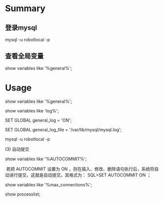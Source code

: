 # Summary

## 登录mysql

mysql -u robotlocal -p

##  查看全局变量

show variables like '%general%'; 






# Usage

show variables like '%general%';

show variables like 'log%';

SET GLOBAL general_log = 'ON';

SET GLOBAL general_log_file = '/var/lib/mysql/mysql.log';



mysql -u robotlocal -p





  (3) 自动提交

show variables like '%AUTOCOMMIT%';



​     若把 AUTOCOMMIT 设置为 ON ，则在插入、修改、删除语句执行后，系统将自动进行提交，这就是自动提交。其格式为： SQL>SET AUTOCOMMIT ON ；



show variables like '%max_connections%';

show processlist;